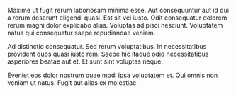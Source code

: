 Maxime ut fugit rerum laboriosam minima esse. Aut consequuntur aut id qui a rerum deserunt eligendi quasi. Est sit vel iusto. Odit consequatur dolorem rerum magni dolor explicabo alias. Voluptas adipisci nesciunt. Voluptatem natus qui consequatur saepe repudiandae veniam.
 Ad distinctio consequatur. Sed rerum voluptatibus. In necessitatibus provident quos quasi iusto rem. Saepe hic itaque odio necessitatibus asperiores beatae aut et. Et sunt sint voluptas neque.
 Eveniet eos dolor nostrum quae modi ipsa voluptatem et. Qui omnis non veniam ut natus. Fugit aut alias ex molestiae.